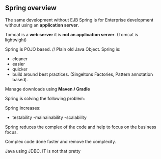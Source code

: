 ## Spring overview

The same development without EJB
Spring is for Enterprise development without using an **application server**.

Tomcat is a **web server** it is **not an application server**. (Tomcat is lightwight)

Spring is POJO based. // Plain old Java Object.
Spring is:
 - cleaner 
 - easier
 - quicker
 - build around best practices. (Singeltons Factories, Pattern annotation based).

Manage downloads using **Maven / Gradle**

Spring is solving the following problem:

Spring increases:
- testability
-mainainability
-scalability

Spring reduces the complex of the code and help to focus on the business focus.

Complex code done faster and remove the complexity.

Java using JDBC.
IT is not that pretty




